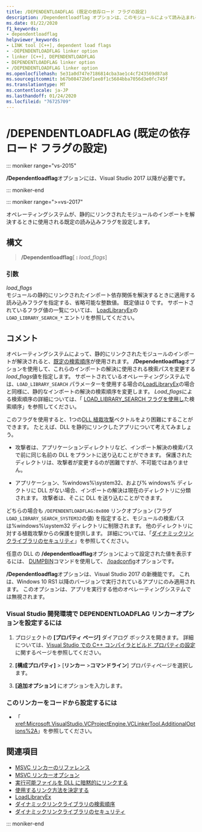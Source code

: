 ```yaml
---
title: /DEPENDENTLOADFLAG (既定の依存ロード フラグの設定)
description: /Dependentloadflag オプションは、このモジュールによって読み込まれる Dll に対して、既定の依存読み込みフラグを設定します。
ms.date: 01/22/2020
f1_keywords:
- dependentloadflag
helpviewer_keywords:
- LINK tool [C++], dependent load flags
- -DEPENDENTLOADFLAG linker option
- linker [C++], DEPENDENTLOADFLAG
- DEPENDENTLOADFLAG linker option
- /DEPENDENTLOADFLAG linker option
ms.openlocfilehash: 5e31a0d747e7186814cba3ae1c4cf243569d87a8
ms.sourcegitcommit: b67b08472b6f1ee8f1c5684bba7056d3e0fc745f
ms.translationtype: MT
ms.contentlocale: ja-JP
ms.lasthandoff: 01/24/2020
ms.locfileid: "76725709"
---
```

# <a name="dependentloadflag-set-default-dependent-load-flags"></a>/DEPENDENTLOADFLAG (既定の依存ロード フラグの設定)

::: moniker range="vs-2015"

**/Dependentloadflag**オプションには、Visual Studio 2017 以降が必要です。

::: moniker-end

::: moniker range=">=vs-2017"

オペレーティングシステムが、静的にリンクされたモジュールのインポートを解決するときに使用される既定の読み込みフラグを設定します。

## <a name="syntax"></a>構文

> **/Dependentloadflag**[ __:__ *load_flags*]

### <a name="arguments"></a>引数

*load_flags*<br/>
モジュールの静的にリンクされたインポート依存関係を解決するときに適用する読み込みフラグを指定する、省略可能な整数値。 既定値は 0 です。 サポートされているフラグ値の一覧については、 [LoadLibraryEx](/windows/win32/api/libloaderapi/nf-libloaderapi-loadlibraryexw)の `LOAD_LIBRARY_SEARCH_*` エントリを参照してください。

## <a name="remarks"></a>コメント

オペレーティングシステムによって、静的にリンクされたモジュールのインポートが解決されると、[既定の検索順序](/windows/win32/dlls/dynamic-link-library-search-order)が使用されます。 **/Dependentloadflag**オプションを使用して、これらのインポートの解決に使用される検索パスを変更する*load_flags*値を指定します。 サポートされているオペレーティングシステムでは、`LOAD_LIBRARY_SEARCH` パラメーターを使用する場合の[LoadLibraryEx](/windows/win32/api/libloaderapi/nf-libloaderapi-loadlibraryexa)の場合と同様に、静的なインポートの解決の検索順序を変更します。 *Load_flags*による検索順序の詳細については、「 [LOAD_LIBRARY_SEARCH フラグを使用し](/windows/win32/dlls/dynamic-link-library-search-order#search-order-using-load_library_search-flags)た検索順序」を参照してください。

このフラグを使用すると、1つの[DLL 植栽攻撃](/windows/win32/dlls/dynamic-link-library-security)ベクトルをより困難にすることができます。 たとえば、DLL を静的にリンクしたアプリについて考えてみましょう。

- 攻撃者は、アプリケーションディレクトリなど、インポート解決の検索パスで前に同じ名前の DLL をプラントに送り込むことができます。 保護されたディレクトリは、攻撃者が変更するのが困難ですが、不可能ではありません。

- アプリケーション、%windows%\system32、および% windows% ディレクトリに DLL がない場合、インポートの解決は現在のディレクトリに分類されます。 攻撃者は、そこに DLL を送り込むことができます。

どちらの場合も `/DEPENDENTLOADFLAG:0x800` リンクオプション (フラグ `LOAD_LIBRARY_SEARCH_SYSTEM32`の値) を指定すると、モジュールの検索パスは%windows%\system32 ディレクトリに制限されます。 他のディレクトリに対する植栽攻撃からの保護を提供します。 詳細については、「[ダイナミックリンクライブラリのセキュリティ](/windows/win32/dlls/dynamic-link-library-security)」を参照してください。

任意の DLL の **/dependentloadflag**オプションによって設定された値を表示するには、 [DUMPBIN](dumpbin-reference.md)コマンドを使用して、 [/loadconfig](loadconfig.md)オプションです。

**/Dependentloadflag**オプションは、Visual Studio 2017 の新機能です。 これは、Windows 10 RS1 以降のバージョンで実行されているアプリにのみ適用されます。 このオプションは、アプリを実行する他のオペレーティングシステムでは無視されます。

### <a name="to-set-the-dependentloadflag-linker-option-in-the-visual-studio-development-environment"></a>Visual Studio 開発環境で DEPENDENTLOADFLAG リンカーオプションを設定するには

1. プロジェクトの **[プロパティ ページ]** ダイアログ ボックスを開きます。 詳細については、[Visual Studio での C++ コンパイラとビルド プロパティの設定](../working-with-project-properties.md)に関するページを参照してください。

1. **[構成プロパティ]** > [**リンカー** >**コマンドライン**] プロパティページを選択します。

1. **[追加オプション]** にオプションを入力します。

### <a name="to-set-this-linker-option-programmatically"></a>このリンカーをコードから設定するには

- 「 <xref:Microsoft.VisualStudio.VCProjectEngine.VCLinkerTool.AdditionalOptions%2A>」を参照してください。

## <a name="see-also"></a>関連項目

- [MSVC リンカーのリファレンス](linking.md)
- [MSVC リンカーオプション](linker-options.md)
- [実行可能ファイルを DLL に暗黙的にリンクする](../linking-an-executable-to-a-dll.md#linking-implicitly)
- [使用するリンク方法を決定する](../linking-an-executable-to-a-dll.md#determining-which-linking-method-to-use)
- [LoadLibraryEx](/windows/win32/api/libloaderapi/nf-libloaderapi-loadlibraryexw)
- [ダイナミックリンクライブラリの検索順序](/windows/win32/Dlls/dynamic-link-library-search-order)
- [ダイナミックリンクライブラリのセキュリティ](/windows/win32/dlls/dynamic-link-library-security)

::: moniker-end
